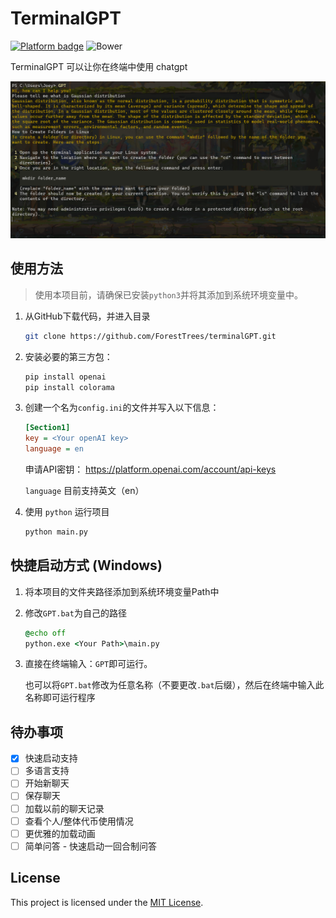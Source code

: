 # TerminalGPT

[![Platform badge](https://img.shields.io/badge/Platform-Win%2FLinux%2FMac-blue)]()  ![Bower](https://img.shields.io/bower/l/mi)

TerminalGPT 可以让你在终端中使用 chatgpt

![image-20230406001303882](./README/20230406001223.png)

## 使用方法

> 使用本项目前，请确保已安装`python3`并将其添加到系统环境变量中。

1. 从GitHub下载代码，并进入目录

   ```bash
   git clone https://github.com/ForestTrees/terminalGPT.git
   ```

2. 安装必要的第三方包：

   ```bash
   pip install openai
   pip install colorama
   ```

3. 创建一个名为`config.ini`的文件并写入以下信息：

   ```ini
   [Section1]
   key = <Your openAI key>
   language = en
   ```

   申请API密钥： https://platform.openai.com/account/api-keys 

   `language` 目前支持英文（en）

4. 使用 `python` 运行项目

   ```bash
   python main.py
   ```

## 快捷启动方式 (Windows)

1. 将本项目的文件夹路径添加到系统环境变量Path中

2. 修改`GPT.bat`为自己的路径

   ```bat
   @echo off
   python.exe <Your Path>\main.py
   ```

3. 直接在终端输入：`GPT`即可运行。

   也可以将`GPT.bat`修改为任意名称（不要更改`.bat`后缀），然后在终端中输入此名称即可运行程序

## 待办事项

- [x] 快速启动支持
- [ ] 多语言支持
- [ ] 开始新聊天
- [ ] 保存聊天
- [ ] 加载以前的聊天记录
- [ ] 查看个人/整体代币使用情况
- [ ] 更优雅的加载动画
- [ ] 简单问答 - 快速启动一回合制问答

## License

This project is licensed under the [MIT License](https://github.com/ForestTrees/terminalGPT/blob/main/LICENSE).
